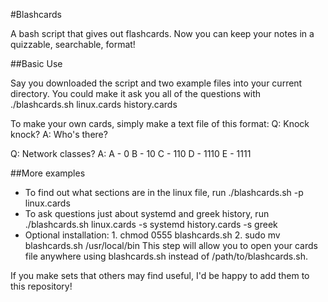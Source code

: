#Blashcards

A bash script that gives out flashcards. Now you can keep your notes in a quizzable, searchable, format!

##Basic Use

Say you downloaded the script and two example files into your current directory. You could make it ask you all of the questions with ./blashcards.sh linux.cards history.cards

To make your own cards, simply make a text file of this format:
Q: Knock knock?
A: Who's there?

Q: Network classes?
A: A - 0
   B - 10
   C - 110
   D - 1110
   E - 1111

##More examples

* To find out what sections are in the linux file, run ./blashcards.sh -p linux.cards
* To ask questions just about systemd and greek history, run ./blashcards.sh linux.cards -s systemd history.cards -s greek
* Optional installation: 1. chmod 0555 blashcards.sh 2. sudo mv blashcards.sh /usr/local/bin
This step will allow you to open your cards file anywhere using blashcards.sh instead of /path/to/blashcards.sh.

If you make sets that others may find useful, I'd be happy to add them to this repository!